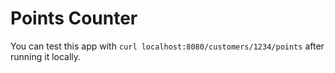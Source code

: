 # Points Counter

You can test this app with `curl localhost:8080/customers/1234/points` after running it locally. 
